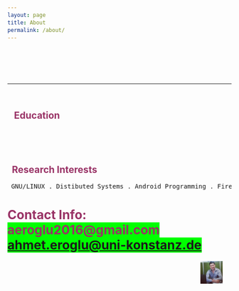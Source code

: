 ```yaml
---
layout: page
title: About
permalink: /about/
---
```


<table style="height: 120px;" width="620">
<tbody>
<th> <h2>&nbsp; &nbsp;<span style="color: #993366;">Education</span></h2></th>
<tr>
<td>
<h3><span style="color: #993366;"><span style="color: #993366;">Degree</span></span></h3>
</td>
<td>
<h3><span style="color: #993366;">University</span></h3>
</td>
<td>
<h3><span style="color: #993366;">Field of Study</span></h3>
</td>
<td>
<h3><span style="color: #993366;">Year</span></h3>
</td>
</tr>
<tr>
<td>Bachelors</td>
<td>Istanbul University(TURKEY)</td>
<td>Computer Engineering</td>
<td>2012/2016</td>
<br>
</tr>
<br>
<tr>
<br>
<td>Bachelors Exchange</td>
<td>Halmstad University(Sweden)</td>
<td>Computer and Electronical Engineering</td>
<td>
<p>2014/2015</p>
</td>
</tr>
<tr>
<br>
<td>Master of Science</td>
<td>Konstanz University(Germany)</td>
<td>Computer and Information Science</td>
<td>2016/cont.</td>
</tr>
</tbody>
</table>
<p>&nbsp;</p>
<h2><span style="color: #993366;">&nbsp; Research Interests</span></h2>
<pre > GNU/LINUX . Distibuted Systems . Android Programming . Firebase . Javascript</pre>
<h1><span style="color: #993366;">Contact Info:<br /><span style="background-color: #00ff00;">aeroglu2016@gmail.com<a href="mailto:ahmet.eroglu@uni-konstanz.de"><br />ahmet.eroglu@uni-konstanz.de</a></span><br /></span></h1>

<img style="max-width: 10%; max-height:10%;" align="right" hspace="20" src="/images/profile.jpg" alt="Ahmet EROGLU">
